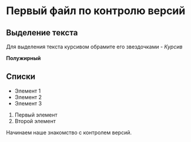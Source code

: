 # Первый файл по контролю версий # 

## Выделение текста

Для выделения текста курсивом обрамите его звездочками - *Курсив*

**Полужирный**

## Списки

* Элемент 1
* Элемент 2
* Элемент 3

1. Первый элемент
2. Второй элемент

Начинаем наше знакомство с контролем версий.